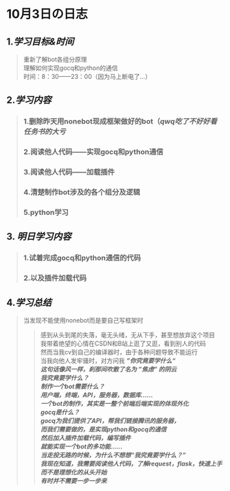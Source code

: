 # 10月3日の日志 <br>
## 1.*学习目标&时间* <br>
> 重新了解bot各组分原理 <br>
> 理解如何实现gocq和python的通信 <br>
> 时间：8：30——23：00（因为马上断电了...）<br>

## 2.*学习内容* <br>
> ### 1.删除昨天用nonebot现成框架做好的bot（*qwq吃了不好好看任务书的大亏* <br>
> ### 2.阅读他人代码——实现gocq和python通信 <br>
> ### 3.阅读他人代码——加载插件 <br>
> ### 4.清楚制作bot涉及的各个组分及逻辑 <br>
>###  5.python学习 <br>

## 3. *明日学习内容* <br>
>### 1.试着完成gocq和python通信的代码 <br>
>### 2.以及插件加载代码 <br>

## 4.*学习总结* <br>
>当发现不能使用nonebot而是要自己写框架时 <br>
>>感到从头到尾的失落，毫无头绪，无从下手，甚至想放弃这个项目 <br>
>>我带着绝望的心情在CSDN和B站上逛了又逛，看到别人的代码 <br>
>>然而当我cv到自己的编译器时，由于各种问题导致不能运行 <br>
>当我向他人发牢骚时，对方问我 ***”你究竟要学什么“ ***<br>
>>这句话像风一样，刹那间吹散了名为 ***”焦虑”*** 的阴云 <br>
>我究竟要学什么？ <br>
>>制作一个bot需要什么？<br>
>>用户端，终端，API，服务器，数据库...... <br>
>>一个bot的制作，其实是一整个前端后端实现的体现外化 <br>
>>gocq是什么？ <br>
>>gocq为我们提供了API，帮我们链接腾讯的服务器， <br>
>>而我们需要做的，是实现python和gocq的通信 <br>
>>然后加入插件加载代码，编写插件 <br>
>>就能实现一个bot的多功能...... <br>
>当走投无路的时候，为什么不想想“我究竟要学什么？” <br>
>我现在知道，我需要阅读他人代码，了解request，flask，快速上手 <br>
>而不是理想化的从头开始 <br>
>有时并***不需要一步一步来*** <br>
